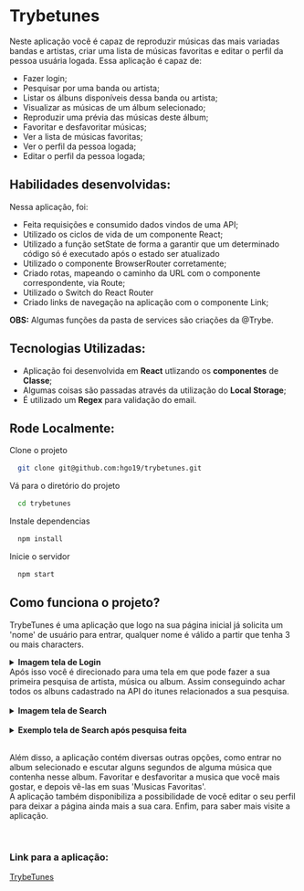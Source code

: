 
# Trybetunes

Neste aplicação você é capaz de reproduzir músicas das mais variadas bandas e artistas, criar uma lista de músicas favoritas e editar o perfil da pessoa usuária logada. Essa aplicação é capaz de:

- Fazer login;
- Pesquisar por uma banda ou artista;
- Listar os álbuns disponíveis dessa banda ou artista;
- Visualizar as músicas de um álbum selecionado;
- Reproduzir uma prévia das músicas deste álbum;
- Favoritar e desfavoritar músicas;
- Ver a lista de músicas favoritas;
- Ver o perfil da pessoa logada;
- Editar o perfil da pessoa logada;


## Habilidades desenvolvidas:

Nessa aplicação, foi:
- Feita requisições e consumido dados vindos de uma API;
- Utilizado os ciclos de vida de um componente React;
- Utilizado a função setState de forma a garantir que um determinado código só é executado após o estado ser atualizado
- Utilizado o componente BrowserRouter corretamente;
- Criado rotas, mapeando o caminho da URL com o componente correspondente, via Route;
- Utilizado o Switch do React Router
- Criado links de navegação na aplicação com o componente Link;

**OBS:** Algumas funções da pasta de services são criações da @Trybe.

## Tecnologias Utilizadas:
- Aplicação foi desenvolvida em **React** utlizando os **componentes** de **Classe**;
- Algumas coisas são passadas através da utilização do **Local Storage**;
- É utilizado um **Regex** para validação do email.

## Rode Localmente:

Clone o projeto

```bash
  git clone git@github.com:hgo19/trybetunes.git
```

Vá para o diretório do projeto

```bash
  cd trybetunes
```

Instale dependencias

```bash
  npm install
```

Inicie o servidor

```bash
  npm start
```

## Como funciona o projeto?

TrybeTunes é uma aplicação que logo na sua página inicial já solicita um 'nome' de usuário para entrar, qualquer nome é válido a partir que tenha 3 ou mais characters.
<details>
<summary><strong>Imagem tela de Login </strong></summary>

![TrybeTunesLogin](readmeImages/trybetunesLogin.jpeg)
</details>
Após isso você é direcionado para uma tela em que pode fazer a sua primeira pesquisa de artista, música ou album. Assim conseguindo achar todos os albuns cadastrado na API do itunes relacionados a sua pesquisa.
<br />
<br />

<details>
<summary><strong>Imagem tela de Search </strong></summary>

![TelaDePesquisa](./readmeImages/searchTrybetunes.jpeg)
</details>
<br />
<details>
<summary><strong>Exemplo tela de Search após pesquisa feita</strong></summary>

![PesquisaFeita](readmeImages/artistaPesquisado.jpeg)
</details>
<br />

Além disso, a aplicação contém diversas outras opções, como entrar no album selecionado e escutar alguns segundos de alguma música que contenha nesse album. Favoritar e desfavoritar a musica que você mais gostar, e depois vê-las em suas 'Musicas Favoritas'.
<br />
A aplicação também disponibiliza a possibilidade de você editar o seu perfil para deixar a página ainda mais a sua cara. Enfim, para saber mais visite a aplicação.

<br />

### Link para a aplicação: 
 [TrybeTunes](https://hgo19.github.io/trybetunes/)
